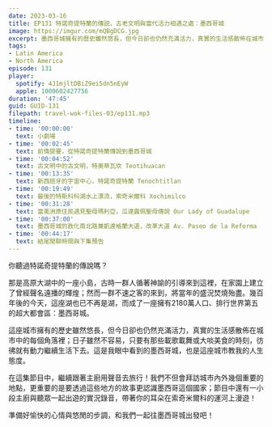 ```yaml
---
date: 2023-03-16
title: EP131 特諾奇提特蘭的傳説，古老文明與當代活力相遇之處：墨西哥城
image: https://imgur.com/mQBgDCG.jpg
excerpt: 墨西哥城擁有的歷史雖然悠長，但今日卻也仍然充滿活力，真實的生活感散佈在城市中的每個角落裡。在這集節目中，我們不但會拜訪城市內外幾個地點，更重要的是更認識墨西哥這個國家；節目中還有一小段出遊的實況錄音，帶著你的耳朵在索奇米爾科的運河上漫遊！
tags:
- Latin America
- North America
episode: 131
player:
  spotify: 4J1mjltDBiZ9ei5dn5nEyW
  apple: 1000602427756
duration: '47:45'
guid: GUID-131
filepath: travel-wok-files-03/ep131.mp3
timeline:
- time: '00:00:00'
  text: 小劇場
- time: '00:02:45'
  text: 前情提要，從特諾奇提特蘭傳說到墨西哥城
- time: '00:04:52'
  text: 古文明中的古文明，特奧蒂瓦坎 Teotihuacan
- time: '00:13:35'
  text: 新西班牙的宇宙中心，特諾奇提特蘭 Tenochtitlan
- time: '00:19:49'
  text: 最後的特斯科科湖水上漂流，索奇米爾科 Xochimilco
- time: '00:31:28'
  text: 當美洲原住民遇見聖母瑪利亞，瓜達露佩聖母傳說 Our Lady of Guadalupe
- time: '00:37:00'
  text: 墨西哥城的敦化南北路兼凱達格蘭大道，改革大道 Av. Paseo de la Reforma
- time: '00:44:17'
  text: 結尾閒聊時間與下集預告
---
```

你聽過特諾奇提特蘭的傳說嗎？

那是高原大湖中的一座小島，古時一群人循著神諭的引導來到這裡，在家園上建立了曾經聲名遠播的輝煌；然而一群不速之客的來到，將當年的盛況焚燒殆盡。幾百年後的今天，這座湖也已不再是湖，而成了一座擁有2180萬人口、排行世界第五的超大都會區：墨西哥城。

這座城市擁有的歷史雖然悠長，但今日卻也仍然充滿活力，真實的生活感散佈在城市中的每個角落裡；日子雖然不容易，只要有那些載歌載舞或大啖美食的時刻，彷彿就有動力繼續生活下去。這是我眼中看到的墨西哥城，也是這座城市教我的人生態度。

在這集節目中，繼續跟著主廚用聲音去旅行！我們不但會拜訪城市內外幾個重要的地點，更重要的是要透過這些地方的故事更認識墨西哥這個國家；節目中還有一小段主廚與聽眾一起出遊的實況錄音，帶著你的耳朵在索奇米爾科的運河上漫遊！

準備好愉快的心情與悠閒的步調，和我們一起往墨西哥城出發吧！